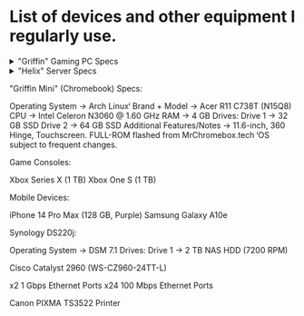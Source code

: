 # List of devices and other equipment I regularly use.

<details>
<summary>"Griffin" Gaming PC Specs</summary>

| Component | Current |
| --- | --- |
| Operating System | Test |
| Motherboard | Test |
| CPU   → | AMD Ryzwn5 |
| GPU → | GPU |
| RAM → | RAM |

Drive Layout:
| Drive | Drive Info |
| --- | --- |
| Drive 1 | drive1 |
| Drive 2 | drive2 |
| Drive 3 | drive3 |
| Drive 4 | drive4 |

</details>

<details>
<summary>"Helix" Server Specs</summary>

| Component | Current |
| --- | --- |
| Operating System | Test |
| Motherboard | Test |
| CPU | CPU |
| GPU | GPU |
| RAM | RAM |
| CPU | CPU |

Drive Layout:
| Drive | Drive Info |
| --- | --- |
| Drive 1 | drive1 |
| Drive 2 | drive2 |
| Drive 3 | drive3 |
| Drive 4 | drive4 |

</details>

"Griffin Mini" (Chromebook) Specs:

Operating System → Arch Linuxⁱ
Brand + Model → Acer R11 C738T (N15Q8)
CPU → Intel Celeron N3060 @ 1.60 GHz
RAM → 4 GB
Drives:
Drive 1 → 32 GB SSD
Drive 2 → 64 GB SSD
Additional Features/Notes → 11.6-inch, 360 Hinge, Touchscreen.
FULL-ROM flashed from MrChromebox.tech
ⁱOS subject to frequent changes.

Game Consoles:

Xbox Series X (1 TB)
Xbox One S (1 TB)

Mobile Devices:
        
iPhone 14 Pro Max (128 GB, Purple)
Samsung Galaxy A10e

Synology DS220j:
        
Operating System → DSM 7.1
Drives:
Drive 1 → 2 TB NAS HDD (7200 RPM)

Cisco Catalyst 2960 (WS-CZ960-24TT-L)
        
x2 1 Gbps Ethernet Ports
x24 100 Mbps Ethernet Ports

Canon PIXMA TS3522 Printer
